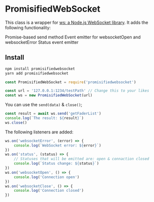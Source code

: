 # PromisifiedWebSocket

This class is a wrapper for [ws: a Node.js WebSocket library](https://github.com/websockets/ws). 
It adds the following functionality:

Promise-based send method
Event emitter for websocketOpen and websocketError
Status event emitter

## Install
```javascript
npm install promisifiedwebsocket
yarn add promisifiedwebsocket
```

```javascript
const PromisifiedWebSocket = require('promisifiedwebsocket')

const url = '127.0.0.1:1234/testPath' // Change this to your likes
const ws = new PromisifiedWebSocket(url)

```

You can use the `send(data)` & `close()`;

```javascript
const result = await ws.send('getFaderList')
console.log(`The result: ${result}`)
ws.close()
```

The following listeners are added:
```javascript
ws.on('websocketError', (error) => {
    console.log(`WebSocket error: ${error}`)
})
ws.on('status', (status) => {
    // Statuses that will be emitted are: open & connaction closed
    console.log(`Status change: ${status}`)
})
ws.on('websocketOpen', () => {
    console.log('Connection open')
})
ws.on('websocketClose', () => {
    console.log('Connection closed')
})
```
